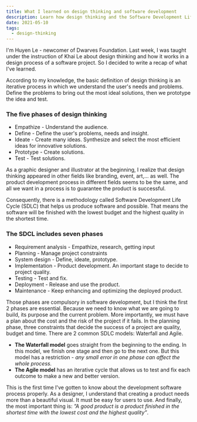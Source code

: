 ```yaml
---
title: What I learned on design thinking and software development
description: Learn how design thinking and the Software Development Life Cycle (SDLC) guide software projects to create user-focused products efficiently with quality, budget, and time management.
date: 2021-05-10
tags:
  - design-thinking
---
```


I'm Huyen Le - newcomer of Dwarves Foundation. Last week, I was taught under the instruction of Khai Le about design thinking and how it works in a design process of a software project. So I decided to write a recap of what I've learned.

According to my knowledge, the basic definition of design thinking is an iterative process in which we understand the user's needs and problems. Define the problems to bring out the most ideal solutions, then we prototype the idea and test.

### The five phases of design thinking

- Empathize - Understand the audience.
- Define - Define the user's problems, needs and insight.
- Ideate - Create many ideas. Synthesize and select the most efficient ideas for innovative solutions.
- Prototype - Create solutions.
- Test - Test solutions.

As a graphic designer and illustrator at the beginning, I realize that design thinking appeared in other fields like branding, event, art,... as well. The product development process in different fields seems to be the same, and all we want in a process is to guarantee the product is successful.

Consequently, there is a methodology called Software Development Life Cycle (SDLC) that helps us produce software and possible. That means the software will be finished with the lowest budget and the highest quality in the shortest time.

### The SDCL includes seven phases

- Requirement analysis - Empathize, research, getting input
- Planning - Manage project constraints
- System design - Define, ideate, prototype.
- Implementation - Product development. An important stage to decide to project quality.
- Testing - Test and fix.
- Deployment - Release and use the product.
- Maintenance - Keep enhancing and optimizing the deployed product.

Those phases are compulsory in software development, but I think the first 2 phases are essential. Because we need to know what we are going to build, its purpose and the current problem. More importantly, we must have a plan about the cost and the risk of the project if it fails. In the planning phase, three constraints that decide the success of a project are quality, budget and time. There are 2 common SDLC models: Waterfall and Agile.

- **The Waterfall model** goes straight from the beginning to the ending. In this model, we finish one stage and then go to the next one. But this model has a restriction - *any small error in one phase can affect the whole process.*
- **The Agile model** has an iterative cycle that allows us to test and fix each outcome to make a new and better version.

This is the first time I've gotten to know about the development software process properly. As a designer, I understand that creating a product needs more than a beautiful visual. It must be easy for users to use. And finally, the most important thing is: _”A good product is a product finished in the shortest time with the lowest cost and the highest quality”_.
